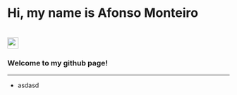 <h1> Hi, my name is Afonso Monteiro <h1/>  <img src="https://media.giphy.com/media/hvRJCLFzcasrR4ia7z/giphy.gif" width="25px">

<h3>Welcome to my github page!</h3>
<hr />
<ul>
  <li>asdasd</li>
</ul>






<!--
**AffonsoMonteiro/AffonsoMonteiro** is a ✨ _special_ ✨ repository because its `README.md` (this file) appears on your GitHub profile.

Here are some ideas to get you started:

- 🔭 I’m currently working on ...
- 🌱 I’m currently learning ...
- 👯 I’m looking to collaborate on ...
- 🤔 I’m looking for help with ...
- 💬 Ask me about ...
- 📫 How to reach me: ...
- 😄 Pronouns: ...
- ⚡ Fun fact: ...
-->

